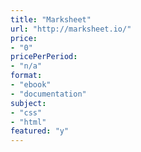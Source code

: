 ```yaml
---
title: "Marksheet"
url: "http://marksheet.io/"
price: 
- "0"
pricePerPeriod: 
- "n/a"
format: 
- "ebook"
- "documentation"
subject: 
- "css"
- "html"
featured: "y"
---
```

